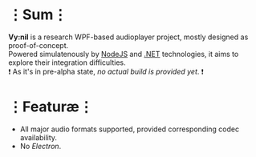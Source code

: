 # ⋮Sum⋮
__Vy:nil__ is a research WPF-based audioplayer project, mostly designed as proof-of-concept.  
Powered simulatenously by [NodeJS](https://nodejs.org/en/) and [.NET](https://www.microsoft.com/net) technologies, it aims to explore their integration difficulties.  
❗ As it's in pre-alpha state, _no actual build is provided yet_. ❗

# ⋮Featuræ⋮
* All major audio formats supported, provided corresponding codec availability.
* No _Electron_.
